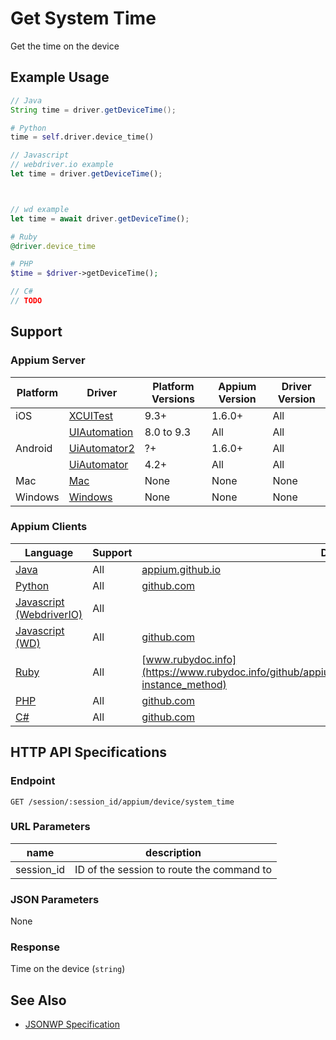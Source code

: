 # Get System Time

Get the time on the device
## Example Usage

```java
// Java
String time = driver.getDeviceTime();

```

```python
# Python
time = self.driver.device_time()

```

```javascript
// Javascript
// webdriver.io example
let time = driver.getDeviceTime();



// wd example
let time = await driver.getDeviceTime();

```

```ruby
# Ruby
@driver.device_time

```

```php
# PHP
$time = $driver->getDeviceTime();

```

```csharp
// C#
// TODO

```



## Support

### Appium Server

|Platform|Driver|Platform Versions|Appium Version|Driver Version|
|--------|----------------|------|--------------|--------------|
| iOS | [XCUITest](/docs/en/drivers/ios-xcuitest.md) | 9.3+ | 1.6.0+ | All |
|  | [UIAutomation](/docs/en/drivers/ios-uiautomation.md) | 8.0 to 9.3 | All | All |
| Android | [UiAutomator2](/docs/en/drivers/android-uiautomator2.md) | ?+ | 1.6.0+ | All |
|  | [UiAutomator](/docs/en/drivers/android-uiautomator.md) | 4.2+ | All | All |
| Mac | [Mac](/docs/en/drivers/mac.md) | None | None | None |
| Windows | [Windows](/docs/en/drivers/windows.md) | None | None | None |

### Appium Clients

|Language|Support|Documentation|
|--------|-------|-------------|
|[Java](https://github.com/appium/java-client/releases/latest)| All | [appium.github.io](https://appium.github.io/java-client/io/appium/java_client/HasDeviceTime.html#getDeviceTime--) |
|[Python](https://github.com/appium/python-client/releases/latest)| All | [github.com](https://github.com/appium/python-client/blob/master/appium/webdriver/webdriver.py#L798) |
|[Javascript (WebdriverIO)](http://webdriver.io/index.html)| All |  |
|[Javascript (WD)](https://github.com/admc/wd/releases/latest)| All | [github.com](https://github.com/admc/wd/blob/master/lib/commands.js#L3119) |
|[Ruby](https://github.com/appium/ruby_lib/releases/latest)| All | [www.rubydoc.info](https://www.rubydoc.info/github/appium/ruby_lib_core/Appium/Core/Device#device_time-instance_method) |
|[PHP](https://github.com/appium/php-client/releases/latest)| All | [github.com](https://github.com/appium/php-client/) |
|[C#](https://github.com/appium/appium-dotnet-driver/releases/latest)| All | [github.com](https://github.com/appium/appium-dotnet-driver/) |

## HTTP API Specifications

### Endpoint

`GET /session/:session_id/appium/device/system_time`

### URL Parameters

|name|description|
|----|-----------|
|session_id|ID of the session to route the command to|

### JSON Parameters

None

### Response

Time on the device (`string`)

## See Also

* [JSONWP Specification](https://github.com/appium/appium-base-driver/blob/master/lib/protocol/routes.js#L333)

